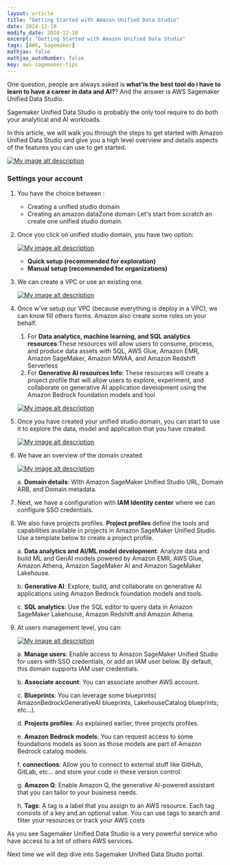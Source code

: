 ```yaml
---
layout: article
title: "Getting Started with Amazon Unified Data Studio"
date: 2024-12-10
modify_date: 2024-12-10
excerpt: "Getting Started with Amazon Unified Data Studio"
tags: [AWS, Sagemaker]
mathjax: false
mathjax_autoNumber: false
key: aws-sagemaker-tips
---
```


One question, people are always asked is **what'is the best tool do i have to learn to have a career in data and AI?**? And the answer is AWS Sagemaker Unified Data Studio.

Sagemaker Unified Data Studio is probably the only tool require to do both your analytical and AI workloads.

In this article, we will walk you through the steps to get started with Amazon Unified Data Studio and give you a high level overview and details aspects of the features you can use to get started.

[![My image alt description](/blog/assets/images/posts-img/unified-studio/01.jpg)](/blog/assets/images/posts-img/unified-studio/01.jpg)

### Settings your account

1. You have the choice between :

   * Creating a unified studio domain
   * Creating an amazon dataZone domain
Let's start from scratch an create one unified studio domain.

2. Once you click on unified studio domain, you have two option:

    [![My image alt description](/blog/assets/images/posts-img/unified-studio/04.jpg)](/blog/assets/images/posts-img/unified-studio/04.jpg)

   * **Quick setup (recommended for exploration)**
   * **Manual setup (recommended for organizations)**

3. We can create a VPC or use an existing one.

    [![My image alt description](/blog/assets/images/posts-img/unified-studio/05.jpg)](/blog/assets/images/posts-img/unified-studio/05.jpg)

4. Once w've setup our VPC (because everything is deploy in a VPC), we can know fill others forms. Amazon also create some roles on your behalf.
   1. For **Data analytics, machine learning, and SQL analytics resources**:These resources will allow users to consume, process, and produce data assets with SQL, AWS Glue, Amazon EMR, Amazon SageMaker, Amazon MWAA, and Amazon Redshift Serverless
   2. For **Generative AI resources Info**: These resources will create a project profile that will allow users to explore, experiment, and collaborate on generative AI application development using the Amazon Bedrock foundation models and tool

    [![My image alt description](/blog/assets/images/posts-img/unified-studio/06_.jpg)](/blog/assets/images/posts-img/unified-studio/06_.jpg)

5. Once you have created your unified studio domain, you can start to use it to explore the data, model and application that you have created.

    [![My image alt description](/blog/assets/images/posts-img/unified-studio/07.jpg)](/blog/assets/images/posts-img/unified-studio/07.jpg)

6. We have an overview of the domain created

    [![My image alt description](/blog/assets/images/posts-img/unified-studio/08.jpg)](/blog/assets/images/posts-img/unified-studio/08.jpg)

    a. **Domain details**: WIth Amazon SageMaker Unified Studio URL, Domain ARB, and Domain metadata.
  
7. Next, we have a configuration with **IAM Identity center** where we can configure SSO credentials.

8. We also have projects profiles. **Project profiles** define the tools and capabilities available in projects in Amazon SageMaker Unified Studio. Use a template below to create a project profile.

   a. **Data analytics and AI/ML model development**: Analyze data and build ML and GenAI models powered by Amazon EMR, AWS Glue, Amazon Athena, Amazon SageMaker AI and Amazon SageMaker Lakehouse.

   b. **Generative AI**: Explore, build, and collaborate on generative AI applications using Amazon Bedrock foundation models and tools.

   c. **SQL analytics**: Use the SQL editor to query data in Amazon SageMaker Lakehouse, Amazon Redshift and Amazon Athena.

9. At users management level, you can:

    [![My image alt description](/blog/assets/images/posts-img/unified-studio/09.jpg)](/blog/assets/images/posts-img/unified-studio/09.jpg)

    a. **Manage users**: Enable access to Amazon SageMaker Unified Studio for users with SSO credentials, or add an IAM user below. By default, this domain supports IAM user credentials.

    b. **Associate account**: You can associate another AWS account.

    c. **Blueprints**: You can leverage some blueprints( AmazonBedrockGenerativeAI blueprints, LakehouseCatalog blueprints; etc...).

    d. **Projects profiles**: As explained earlier, three projects profiles.

    e. **Amazon Bedrock models**: You can request access to some foundations models as soon as those models are part of Amazon Bedrock catalog models.

    f. **connections**: Allow you to connect to external stuff like GitHub, GitLab, etc... and store your code in these version control.

    g. **Amazon Q**: Enable Amazon Q, the generative AI-powered assistant that you can tailor to your business needs.

    h. **Tags**: A tag is a label that you assign to an AWS resource. Each tag consists of a key and an optional value. You can use tags to search and filter your resources or track your AWS costs

As you see Sagemaker Unified Data Studio is a very powerful service who have access to a lot of others AWS services.

Next time we will dep dive into Sagemaker Unified Data Studio portal.
